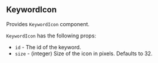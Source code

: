## KeywordIcon

Provides `KeywordIcon` component.

`KeywordIcon` has the following props:
- `id` - The id of the keyword.
- `size` - (integer) Size of the icon in pixels. Defaults to 32.
